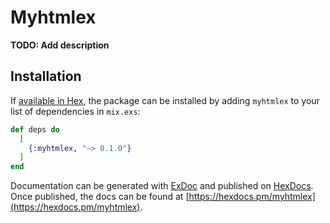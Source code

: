 # Myhtmlex

**TODO: Add description**

## Installation

If [available in Hex](https://hex.pm/docs/publish), the package can be installed
by adding `myhtmlex` to your list of dependencies in `mix.exs`:

```elixir
def deps do
  [
    {:myhtmlex, "~> 0.1.0"}
  ]
end
```

Documentation can be generated with [ExDoc](https://github.com/elixir-lang/ex_doc)
and published on [HexDocs](https://hexdocs.pm). Once published, the docs can
be found at [https://hexdocs.pm/myhtmlex](https://hexdocs.pm/myhtmlex).


